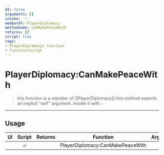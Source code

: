 ```yaml
---
UI: false
arguments: []
invoke: ':'
memberOf: PlayerDiplomacy
methodname: CanMakePeaceWith
returns: []
script: true
tags:
- PlayerDiplomacy/_function
- function/script
---
```

# PlayerDiplomacy:CanMakePeaceWith
> this function is a member of [[PlayerDiplomacy]]
> this method expects an implicit "self" argument. invoke it with `:`
-----
## Usage
|  UI | Script | Returns | Function | Arguments |
|:---:|:------:|-------:|:--------:|:---------|
| |✓||PlayerDiplomacy:CanMakePeaceWith||
